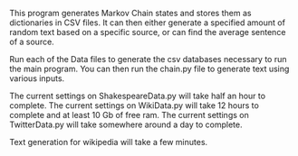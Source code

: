This program generates Markov Chain states and stores them as dictionaries in CSV files. It can then either generate a specified amount of random text based on a specific source, or can find the average sentence of a source. 

Run each of the Data files to generate the csv databases necessary to run the main program.
You can then run the chain.py file to generate text using various inputs. 

The current settings on ShakespeareData.py will take half an hour to complete.
The current settings on WikiData.py will take 12 hours to complete and at least 10 Gb of free ram.
The current settings on TwitterData.py will take somewhere around a day to complete.

Text generation for wikipedia will take a few minutes.